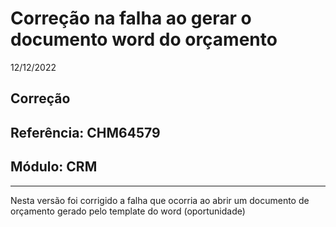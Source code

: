 # Correção na falha ao gerar o documento word do orçamento
12/12/2022
## Correção
## Referência: CHM64579
## Módulo: CRM
***

Nesta versão foi corrigido a falha que ocorria ao abrir um documento de orçamento gerado pelo template do word (oportunidade)